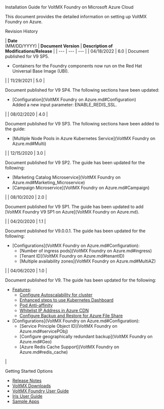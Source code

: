 ﻿   

Installation Guide for VoltMX Foundry on Microsoft Azure Cloud

This document provides the detailed information on setting up VoltMX Foundry on Azure.

Revision History

  
| **Date**  
(MM/DD/YYYY) | **Document Version** | **Description of Modifications/Release** |
| --- | --- | --- |
| 04/18/2022 | 6.0 | 
Document published for V9 SP5.

*   Containers for the Foundry components now run on the Red Hat Universal Base Image (UBI).

 |
| 11/29/2021 | 5.0 | 

Document published for V9 SP4. The following sections have been updated:

*   [Configuration](VoltMX Foundry on Azure.md#Configuration)  
    Added a new input parameter: ENABLE\_REDIS\_SSL.

 |
| 08/02/2020 | 4.0 | 

Document published for V9 SP3. The following sections have been added to the guide:

*   [Multiple Node Pools in Azure Kubernetes Service](VoltMX Foundry on Azure.md#Multi)

 |
| 12/15/2020 | 3.0 | 

Document published for V9 SP2. The guide has been updated for the following:

*   [Marketing Catalog Microservice](VoltMX Foundry on Azure.md#Marketing_Microservice)
*   [Campaign Microservice](VoltMX Foundry on Azure.md#Campaign)

 |
| 08/10/2020 | 2.0 | 

Document published for V9 SP1. The guide has been updated to add [VoltMX Foundry V9 SP1 on Azure](VoltMX Foundry on Azure.md).

 |
| 04/20/2020 | 1.1 | 

Document published for V9.0.0.1. The guide has been updated for the following:

*   [Configurations](VoltMX Foundry on Azure.md#Configuration):
    *   [Number of ingress pods](VoltMX Foundry on Azure.md#ingress)
    *   [Tenant ID](VoltMX Foundry on Azure.md#tenantID)
    *   [Multiple availability zones](VoltMX Foundry on Azure.md#MultiAZ)

 |
| 04/06/2020 | 1.0 | 

Document published for V9. The guide has been updated for the following:

*   [Features](Appendices.md):
    *   [Configure Autoscalability for cluster](Appendices.md#Autoscaling)
    *   [Enhanced steps to use Kubernetes Dashboard](Appendices.md#Kubernet)
    *   [Pod Anti-affinity](Appendices.md#Pod)
    *   [Whitelist IP Address in Azure CDN](Appendices.md#Whitelist)
    *   [Configure Backup and Restore for Azure File Share](Appendices.md#AFS)
*   [Configurations](VoltMX Foundry on Azure.md#Configuration):
    *   [Service Principle Object ID](VoltMX Foundry on Azure.md#servicePObj)
    *   [Configure geographically redundant backup](VoltMX Foundry on Azure.md#Geo)
    *   [Azure Redis Cache Support](VoltMX Foundry on Azure.md#redis_cache)

 |

Getting Started Options

*   [Release Notes](http://opensource.voltmxtechsw.com/volt-mx-docs/voltmxlibrary/voltmxfoundry/voltmx_foundry_release_notes/Default.html)
*   [VoltMX Downloads](https://community.voltmx.com/downloads)
*   [VoltMX Foundry User Guide](http://opensource.voltmxtechsw.com/volt-mx-docs/voltmxlibrary/voltmxfoundry/voltmx_foundry_user_guide/Default.html)
*   [Iris User Guide](http://opensource.voltmxtechsw.com/volt-mx-docs/voltmxlibrary/iris/iris_user_guide/Default.html)
*   [Sample Apps](https://github.com/voltmx/)
